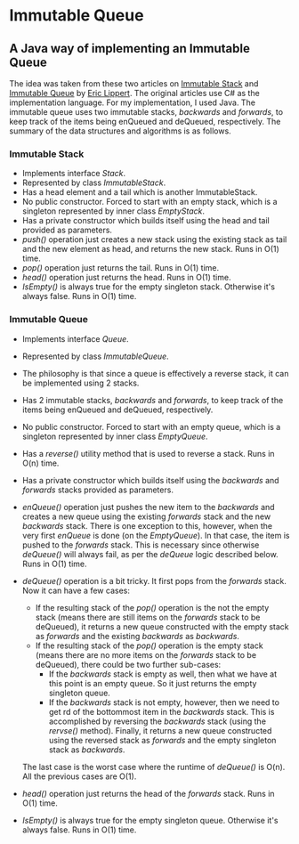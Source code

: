 # Immutable Queue
## A Java way of implementing an Immutable Queue

The idea was taken from these two articles on [Immutable Stack] and [Immutable Queue] by [Eric Lippert]. The original articles use C# as the implementation language. For my implementation, I used Java. The immutable queue uses two immutable stacks, *backwards* and *forwards*, to keep track of the items being enQueued and deQueued, respectively. The summary of the data structures and algorithms is as follows.

### Immutable Stack
* Implements interface *Stack*.
* Represented by class *ImmutableStack*.
* Has a head element and a tail which is another ImmutableStack.
* No public constructor. Forced to start with an empty stack, which is a singleton represented by inner class *EmptyStack*.
* Has a private constructor which builds itself using the head and tail provided as parameters.
* *push()* operation just creates a new stack using the existing stack as tail and the new element as head, and returns the new stack. Runs in O(1) time.
* *pop()* operation just returns the tail. Runs in O(1) time.
* *head()* operation just returns the head. Runs in O(1) time.
* *IsEmpty()* is always true for the empty singleton stack. Otherwise it's always false. Runs in O(1) time.

### Immutable Queue
* Implements interface *Queue*.
* Represented by class *ImmutableQueue*.
* The philosophy is that since a queue is effectively a reverse stack, it can be implemented using 2 stacks.
* Has 2 immutable stacks, *backwards* and *forwards*, to keep track of the items being enQueued and deQueued, respectively.
* No public constructor. Forced to start with an empty queue, which is a singleton represented by inner class *EmptyQueue*.
* Has a *reverse()* utility method that is used to reverse a stack. Runs in O(n) time.
* Has a private constructor which builds itself using the *backwards* and *forwards* stacks provided as parameters.
* *enQueue()* operation just pushes the new item to the *backwards* and creates a new queue using the existing *forwards* stack and the new *backwards* stack. There is one exception to this, however, when the very first *enQueue* is done (on the *EmptyQueue*). In that case, the item is pushed to the *forwards* stack. This is necessary since otherwise *deQueue()* will always fail, as per the *deQueue* logic described below. Runs in O(1) time.
* *deQueue()* operation is a bit tricky. It first pops from the *forwards* stack. Now it can have a few cases:
  - If the resulting stack of the *pop()* operation is the not the empty stack (means there are still items on the *forwards* stack to be deQueued), it returns a new queue constructed with the empty stack as *forwards* and the existing *backwards* as *backwards*.
  - If the resulting stack of the *pop()* operation is the empty stack (means there are no more items on the *forwards* stack to be deQueued), there could be two further sub-cases:
    - If the *backwards* stack is empty as well, then what we have at this point is an empty queue. So it just returns the empty singleton queue.
    - If the *backwards* stack is not empty, however, then we need to get rd of the bottommost item in the *backwards* stack. This is accomplished by reversing the *backwards* stack (using the *rervse()* method). Finally, it returns a new queue constructed using the reversed stack as *forwards* and the empty singleton stack as *backwards*.

  The last case is the worst case where the runtime of *deQueue()* is O(n). All the previous cases are O(1).
* *head()* operation just returns the head of the *forwards* stack. Runs in O(1) time.
* *IsEmpty()* is always true for the empty singleton queue. Otherwise it's always false. Runs in O(1) time.

[//]: # (References)
[Immutable Stack]: <https://blogs.msdn.microsoft.com/ericlippert/2007/12/04/immutability-in-c-part-two-a-simple-immutable-stack/>
[Immutable Queue]: <https://blogs.msdn.microsoft.com/ericlippert/2007/12/10/immutability-in-c-part-four-an-immutable-queue/>
[Eric Lippert]: <https://social.msdn.microsoft.com/profile/Eric+Lippert>
